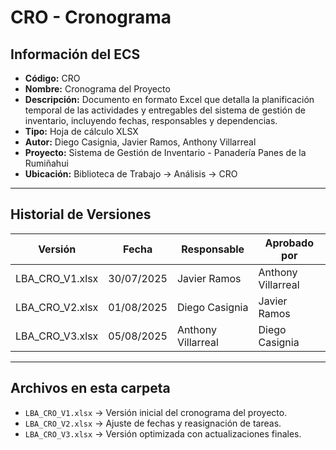# CRO - Cronograma

## Información del ECS
- **Código:** CRO  
- **Nombre:** Cronograma del Proyecto  
- **Descripción:** Documento en formato Excel que detalla la planificación temporal de las actividades y entregables del sistema de gestión de inventario, incluyendo fechas, responsables y dependencias.  
- **Tipo:** Hoja de cálculo XLSX  
- **Autor:** Diego Casignia, Javier Ramos, Anthony Villarreal  
- **Proyecto:** Sistema de Gestión de Inventario - Panadería Panes de la Rumiñahui  
- **Ubicación:** Biblioteca de Trabajo → Análisis → CRO  

---

## Historial de Versiones

| Versión           | Fecha       | Responsable       | Aprobado por      |
|-------------------|------------|-------------------|-------------------|
| LBA_CRO_V1.xlsx   | 30/07/2025 | Javier Ramos      | Anthony Villarreal |
| LBA_CRO_V2.xlsx   | 01/08/2025 | Diego Casignia    | Javier Ramos      |
| LBA_CRO_V3.xlsx   | 05/08/2025 | Anthony Villarreal | Diego Casignia    |

---

## Archivos en esta carpeta
- `LBA_CRO_V1.xlsx` → Versión inicial del cronograma del proyecto.  
- `LBA_CRO_V2.xlsx` → Ajuste de fechas y reasignación de tareas.  
- `LBA_CRO_V3.xlsx` → Versión optimizada con actualizaciones finales.  
